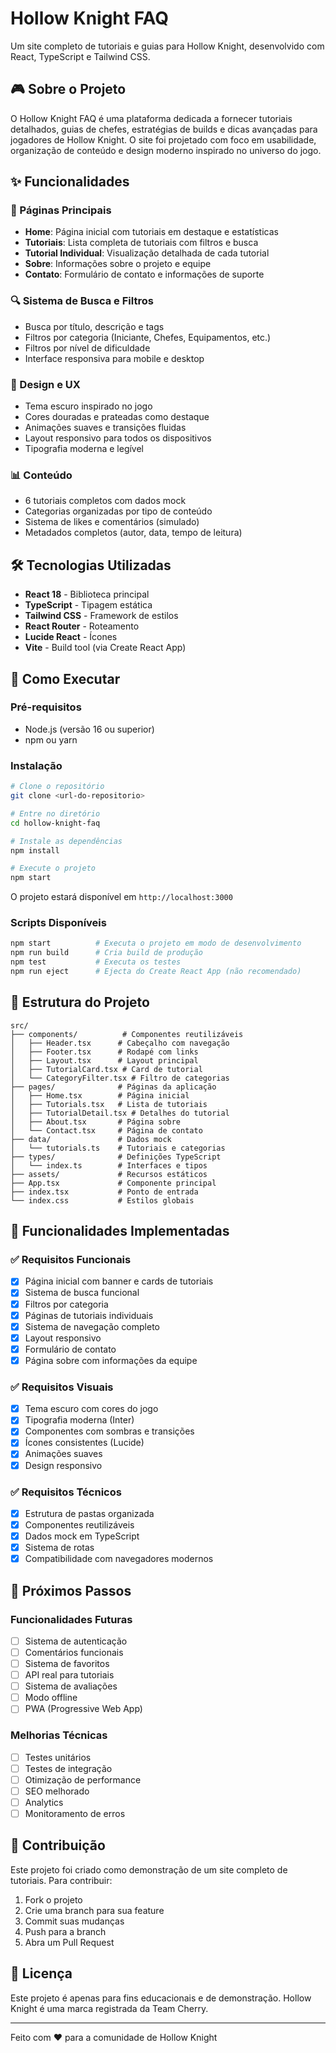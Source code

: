 # Hollow Knight FAQ

Um site completo de tutoriais e guias para Hollow Knight, desenvolvido com React, TypeScript e Tailwind CSS.

## 🎮 Sobre o Projeto

O Hollow Knight FAQ é uma plataforma dedicada a fornecer tutoriais detalhados, guias de chefes, estratégias de builds e dicas avançadas para jogadores de Hollow Knight. O site foi projetado com foco em usabilidade, organização de conteúdo e design moderno inspirado no universo do jogo.

## ✨ Funcionalidades

### 📱 Páginas Principais
- **Home**: Página inicial com tutoriais em destaque e estatísticas
- **Tutoriais**: Lista completa de tutoriais com filtros e busca
- **Tutorial Individual**: Visualização detalhada de cada tutorial
- **Sobre**: Informações sobre o projeto e equipe
- **Contato**: Formulário de contato e informações de suporte

### 🔍 Sistema de Busca e Filtros
- Busca por título, descrição e tags
- Filtros por categoria (Iniciante, Chefes, Equipamentos, etc.)
- Filtros por nível de dificuldade
- Interface responsiva para mobile e desktop

### 🎨 Design e UX
- Tema escuro inspirado no jogo
- Cores douradas e prateadas como destaque
- Animações suaves e transições fluidas
- Layout responsivo para todos os dispositivos
- Tipografia moderna e legível

### 📊 Conteúdo
- 6 tutoriais completos com dados mock
- Categorias organizadas por tipo de conteúdo
- Sistema de likes e comentários (simulado)
- Metadados completos (autor, data, tempo de leitura)

## 🛠️ Tecnologias Utilizadas

- **React 18** - Biblioteca principal
- **TypeScript** - Tipagem estática
- **Tailwind CSS** - Framework de estilos
- **React Router** - Roteamento
- **Lucide React** - Ícones
- **Vite** - Build tool (via Create React App)

## 🚀 Como Executar

### Pré-requisitos
- Node.js (versão 16 ou superior)
- npm ou yarn

### Instalação
```bash
# Clone o repositório
git clone <url-do-repositorio>

# Entre no diretório
cd hollow-knight-faq

# Instale as dependências
npm install

# Execute o projeto
npm start
```

O projeto estará disponível em `http://localhost:3000`

### Scripts Disponíveis
```bash
npm start          # Executa o projeto em modo de desenvolvimento
npm run build      # Cria build de produção
npm test           # Executa os testes
npm run eject      # Ejecta do Create React App (não recomendado)
```

## 📁 Estrutura do Projeto

```
src/
├── components/          # Componentes reutilizáveis
│   ├── Header.tsx      # Cabeçalho com navegação
│   ├── Footer.tsx      # Rodapé com links
│   ├── Layout.tsx      # Layout principal
│   ├── TutorialCard.tsx # Card de tutorial
│   └── CategoryFilter.tsx # Filtro de categorias
├── pages/              # Páginas da aplicação
│   ├── Home.tsx        # Página inicial
│   ├── Tutorials.tsx   # Lista de tutoriais
│   ├── TutorialDetail.tsx # Detalhes do tutorial
│   ├── About.tsx       # Página sobre
│   └── Contact.tsx     # Página de contato
├── data/               # Dados mock
│   └── tutorials.ts    # Tutoriais e categorias
├── types/              # Definições TypeScript
│   └── index.ts        # Interfaces e tipos
├── assets/             # Recursos estáticos
├── App.tsx             # Componente principal
├── index.tsx           # Ponto de entrada
└── index.css           # Estilos globais
```

## 🎯 Funcionalidades Implementadas

### ✅ Requisitos Funcionais
- [x] Página inicial com banner e cards de tutoriais
- [x] Sistema de busca funcional
- [x] Filtros por categoria
- [x] Páginas de tutoriais individuais
- [x] Sistema de navegação completo
- [x] Layout responsivo
- [x] Formulário de contato
- [x] Página sobre com informações da equipe

### ✅ Requisitos Visuais
- [x] Tema escuro com cores do jogo
- [x] Tipografia moderna (Inter)
- [x] Componentes com sombras e transições
- [x] Ícones consistentes (Lucide)
- [x] Animações suaves
- [x] Design responsivo

### ✅ Requisitos Técnicos
- [x] Estrutura de pastas organizada
- [x] Componentes reutilizáveis
- [x] Dados mock em TypeScript
- [x] Sistema de rotas
- [x] Compatibilidade com navegadores modernos

## 🔮 Próximos Passos

### Funcionalidades Futuras
- [ ] Sistema de autenticação
- [ ] Comentários funcionais
- [ ] Sistema de favoritos
- [ ] API real para tutoriais
- [ ] Sistema de avaliações
- [ ] Modo offline
- [ ] PWA (Progressive Web App)

### Melhorias Técnicas
- [ ] Testes unitários
- [ ] Testes de integração
- [ ] Otimização de performance
- [ ] SEO melhorado
- [ ] Analytics
- [ ] Monitoramento de erros

## 🤝 Contribuição

Este projeto foi criado como demonstração de um site completo de tutoriais. Para contribuir:

1. Fork o projeto
2. Crie uma branch para sua feature
3. Commit suas mudanças
4. Push para a branch
5. Abra um Pull Request

## 📄 Licença

Este projeto é apenas para fins educacionais e de demonstração. Hollow Knight é uma marca registrada da Team Cherry.

---

Feito com ❤️ para a comunidade de Hollow Knight